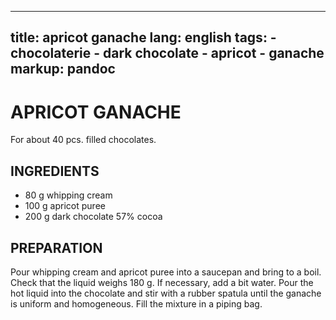 
---
title: apricot ganache
lang: english
tags: 
    - chocolaterie 
    - dark chocolate
    - apricot
    - ganache
markup: pandoc
---

# APRICOT GANACHE

For about 40 pcs. filled chocolates.

## INGREDIENTS


- 80 g whipping cream
- 100 g apricot puree
- 200 g dark chocolate 57% cocoa

## PREPARATION

Pour whipping cream and apricot puree into a saucepan and bring to a boil.
Check that the liquid weighs 180 g.
If necessary, add a bit water.
Pour the hot liquid into the chocolate and stir with a rubber spatula until the ganache is uniform and homogeneous.
Fill the mixture in a piping bag.

